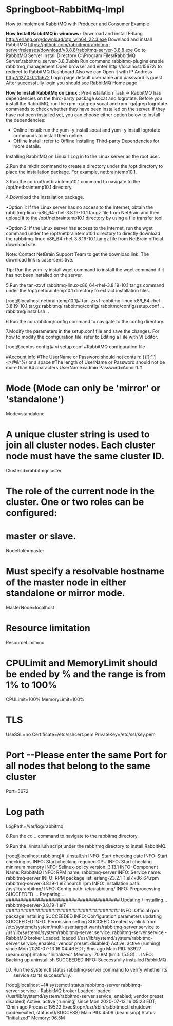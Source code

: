 ﻿# Springboot-RabbitMq-Impl

How to Implement RabbitMQ with Producer and Consumer Example

**How Install RabbitMQ in windows :**
Download and install ERlang http://erlang.org/download/otp_win64_22.3.exe
Downlaod and install RabbitMQ https://github.com/rabbitmq/rabbitmq-server/releases/download/v3.8.8/rabbitmq-server-3.8.8.exe
Go to RabbitMQ Server install Directory C:\Program Files\RabbitMQ Server\rabbitmq_server-3.8.3\sbin
Run command rabbitmq-plugins enable rabbitmq_management
Open browser and enter http://localhost:15672/ to redirect to RabbitMQ Dashboard
Also we can Open it with IP Address http://127.0.0.1:15672
Login page default username and password is guest
After successfully login you should see RabbitMQ Home page





**How to install RabbitMq on Linux :**
Pre-Installation Task -> RabbitMQ has dependencies on the third-party package socat and logrotate. Before you install the RabbitMQ, run the rpm -qa|grep socat and rpm -qa|grep logrotate commands to check whether they have been installed on the server. If they have not been installed yet, you can choose either option below to install the dependencies:
- Online Install: run the yum -y install socat and yum -y install logrotate commands to install them online.
- Offline Install: refer to Offline Installing Third-party Dependencies for more details.


Installing RabbitMQ on Linux
1.Log in to the Linux server as the root user.

2.Run the mkdir command to create a directory under the /opt directory to place the installation package. For example, netbraintemp10.1.

3.Run the cd /opt/netbraintemp10.1 command to navigate to the /opt/netbraintemp10.1 directory.

4.Download the installation package.

▪Option 1: If the Linux server has no access to the Internet, obtain the rabbitmq-linux-x86_64-rhel-3.8.19-10.1.tar.gz file from NetBrain and then upload it to the /opt/netbraintemp10.1 directory by using a file transfer tool.  

▪Option 2: If the Linux server has access to the Internet, run the
wget <download link> command under the /opt/netbraintemp10.1 directory to directly download the rabbitmq-linux-x86_64-rhel-3.8.19-10.1.tar.gz file from NetBrain official download site.

Note: Contact NetBrain Support Team to get the download link. The download link is case-sensitive.

Tip: Run the yum -y install wget command to install the wget command if it has not been installed on the server.

5.Run the tar -zxvf rabbitmq-linux-x86_64-rhel-3.8.19-10.1.tar.gz command under the /opt/netbraintemp10.1 directory to extract installation files.

[root@localhost netbraintemp10.1]# tar -zxvf rabbitmq-linux-x86_64-rhel-3.8.19-10.1.tar.gz
rabbitmq/
rabbitmq/config/
rabbitmq/config/setup.conf
...
rabbitmq/install.sh
..

6.Run the cd rabbitmq/config command to navigate to the config directory.

7.Modify the parameters in the setup.conf file and save the changes. For how to modify the configuration file, refer to Editing a File with VI Editor.

[root@centos config]# vi setup.conf
#RabbitMQ configuration file
 
#Account info
#The UserName or Password should not contain: {}[]:",'|<>@&^%\ or a space
#The length of UserName or Password should not be more than 64 characters
UserName=admin 
Password=Admin1.# 
 
# Mode (Mode can only be 'mirror' or 'standalone')
Mode=standalone
 
# A unique cluster string is used to join all cluster nodes. Each cluster node must have the same cluster ID.
ClusterId=rabbitmqcluster
 
# The role of the current node in the cluster. One or two roles can be configured:
# master or slave. 
NodeRole=master
# Must specify a resolvable hostname of the master node in either standalone or mirror mode.
MasterNode=localhost 
 
# Resource limitation
ResourceLimit=no
 
# CPULimit and MemoryLimit should be ended by % and the range is from 1% to 100%
CPULimit=100%
MemoryLimit=100%
 
# TLS
UseSSL=no
Certificate=/etc/ssl/cert.pem
PrivateKey=/etc/ssl/key.pem
 
# Port --Please enter the same Port for all nodes that belong to the same cluster
Port=5672
 
# Log path
LogPath=/var/log/rabbitmq

8.Run the cd .. command to navigate to the rabbitmq directory.

9.Run the ./install.sh script under the rabbitmq directory to install RabbitMQ.

[root@localhost rabbitmq]# ./install.sh
INFO: Start checking date
INFO: Start checking os
INFO: Start checking required CPU
INFO: Start checking minimum memory
INFO: Selinux-policy version: 3.13.1
INFO: Component Name: RabbitMQ
INFO: RPM name: rabbitmq-server
INFO: Service name: rabbitmq-server
INFO: RPM package list: erlang-23.2.1-1.el7.x86_64.rpm rabbitmq-server-3.8.19-1.el7.noarch.rpm
INFO: Installation path: /usr/lib/rabbitmq/
INFO: Config path: /etc/rabbitmq/
INFO: Preprocessing SUCCEEDED
...
Preparing...                          ########################################
Updating / installing...
rabbitmq-server-3.8.19-1.el7           ########################################
INFO: Official rpm package installing SUCCEEDED
INFO: Configuration parameters updating SUCCEEDED
INFO: Permission setting SUCCEED
Created symlink from /etc/systemd/system/multi-user.target.wants/rabbitmq-server.service to 
/usr/lib/systemd/system/rabbitmq-server.service.
rabbitmq-server.service - RabbitMQ broker
   Loaded: loaded (/usr/lib/systemd/system/rabbitmq-server.service; enabled; vendor preset: disabled)
   Active: active (running) since Mon 2020-07-13 16:04:46 EDT; 8ms ago
 Main PID: 53927 (beam.smp)
   Status: "Initialized"
   Memory: 70.8M (limit: 15.5G)
...
INFO: Backing up uninstall.sh SUCCEEDED
INFO: Successfully installed RabbitMQ

10. Run the systemctl status rabbitmq-server command to verify whether its service starts successfully.

[root@localhost ~]# systemctl status rabbitmq-server
 rabbitmq-server.service - RabbitMQ broker
   Loaded: loaded (/usr/lib/systemd/system/rabbitmq-server.service; enabled; vendor preset: disabled)
   Active: active (running) since Mon 2020-07-13 16:05:23 EDT; 13min ago
   Process: 19522 ExecStop=/usr/sbin/rabbitmqctl shutdown (code=exited, status=0/SUCCESS)
 Main PID: 4509 (beam.smp)
   Status: "Initialized"
   Memory: 96.5M



